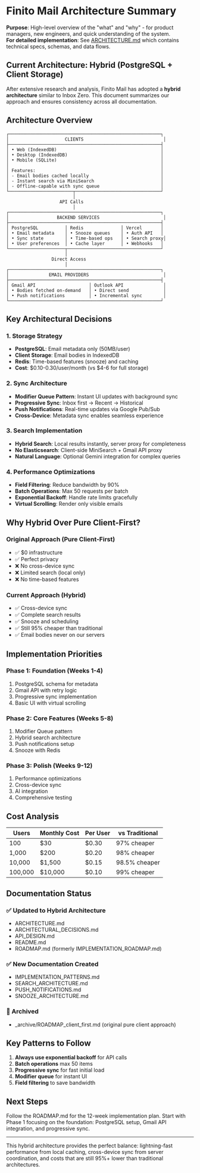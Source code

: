 # Finito Mail Architecture Summary

**Purpose**: High-level overview of the "what" and "why" - for product managers, new engineers, and quick understanding of the system.  
**For detailed implementation**: See [ARCHITECTURE.md](./ARCHITECTURE.md) which contains technical specs, schemas, and data flows.

## Current Architecture: Hybrid (PostgreSQL + Client Storage)

After extensive research and analysis, Finito Mail has adopted a **hybrid architecture** similar to Inbox Zero. This document summarizes our approach and ensures consistency across all documentation.

## Architecture Overview

```
┌─────────────────────────────────────────────────────────┐
│                     CLIENTS                              │
├─────────────────────────────────────────────────────────┤
│ • Web (IndexedDB)                                       │
│ • Desktop (IndexedDB)                                   │
│ • Mobile (SQLite)                                       │
│                                                         │
│ Features:                                               │
│ - Email bodies cached locally                           │
│ - Instant search via MiniSearch                         │
│ - Offline-capable with sync queue                       │
└────────────────────────┬────────────────────────────────┘
                         │
                    API Calls
                         │
┌─────────────────────────────────────────────────────────┐
│                  BACKEND SERVICES                        │
├─────────────────────────────────────────────────────────┤
│ PostgreSQL          │ Redis              │ Vercel       │
│ • Email metadata    │ • Snooze queues    │ • Auth API   │
│ • Sync state        │ • Time-based ops   │ • Search proxy│
│ • User preferences  │ • Cache layer      │ • Webhooks   │
└─────────────────────┬───────────────────────────────────┘
                      │
                 Direct Access
                      │
┌─────────────────────────────────────────────────────────┐
│               EMAIL PROVIDERS                            │
├─────────────────────────────────────────────────────────┤
│ Gmail API                    │ Outlook API               │
│ • Bodies fetched on-demand   │ • Direct send             │
│ • Push notifications         │ • Incremental sync        │
└─────────────────────────────────────────────────────────┘
```

## Key Architectural Decisions

### 1. Storage Strategy
- **PostgreSQL**: Email metadata only (50MB/user)
- **Client Storage**: Email bodies in IndexedDB
- **Redis**: Time-based features (snooze) and caching
- **Cost**: $0.10-0.30/user/month (vs $4-6 for full storage)

### 2. Sync Architecture
- **Modifier Queue Pattern**: Instant UI updates with background sync
- **Progressive Sync**: Inbox first → Recent → Historical
- **Push Notifications**: Real-time updates via Google Pub/Sub
- **Cross-Device**: Metadata sync enables seamless experience

### 3. Search Implementation
- **Hybrid Search**: Local results instantly, server proxy for completeness
- **No Elasticsearch**: Client-side MiniSearch + Gmail API proxy
- **Natural Language**: Optional Gemini integration for complex queries

### 4. Performance Optimizations
- **Field Filtering**: Reduce bandwidth by 90%
- **Batch Operations**: Max 50 requests per batch
- **Exponential Backoff**: Handle rate limits gracefully
- **Virtual Scrolling**: Render only visible emails

## Why Hybrid Over Pure Client-First?

### Original Approach (Pure Client-First)
- ✅ $0 infrastructure
- ✅ Perfect privacy
- ❌ No cross-device sync
- ❌ Limited search (local only)
- ❌ No time-based features

### Current Approach (Hybrid)
- ✅ Cross-device sync
- ✅ Complete search results
- ✅ Snooze and scheduling
- ✅ Still 95% cheaper than traditional
- ✅ Email bodies never on our servers

## Implementation Priorities

### Phase 1: Foundation (Weeks 1-4)
1. PostgreSQL schema for metadata
2. Gmail API with retry logic
3. Progressive sync implementation
4. Basic UI with virtual scrolling

### Phase 2: Core Features (Weeks 5-8)
1. Modifier Queue pattern
2. Hybrid search architecture
3. Push notifications setup
4. Snooze with Redis

### Phase 3: Polish (Weeks 9-12)
1. Performance optimizations
2. Cross-device sync
3. AI integration
4. Comprehensive testing

## Cost Analysis

| Users | Monthly Cost | Per User | vs Traditional |
|-------|--------------|----------|----------------|
| 100 | $30 | $0.30 | 97% cheaper |
| 1,000 | $200 | $0.20 | 98% cheaper |
| 10,000 | $1,500 | $0.15 | 98.5% cheaper |
| 100,000 | $10,000 | $0.10 | 99% cheaper |

## Documentation Status

### ✅ Updated to Hybrid Architecture
- ARCHITECTURE.md
- ARCHITECTURAL_DECISIONS.md
- API_DESIGN.md
- README.md
- ROADMAP.md (formerly IMPLEMENTATION_ROADMAP.md)

### ✅ New Documentation Created
- IMPLEMENTATION_PATTERNS.md
- SEARCH_ARCHITECTURE.md
- PUSH_NOTIFICATIONS.md
- SNOOZE_ARCHITECTURE.md

### 📁 Archived
- _archive/ROADMAP_client_first.md (original pure client approach)

## Key Patterns to Follow

1. **Always use exponential backoff** for API calls
2. **Batch operations** max 50 items
3. **Progressive sync** for fast initial load
4. **Modifier queue** for instant UI
5. **Field filtering** to save bandwidth

## Next Steps

Follow the ROADMAP.md for the 12-week implementation plan. Start with Phase 1 focusing on the foundation: PostgreSQL setup, Gmail API integration, and progressive sync.

---

This hybrid architecture provides the perfect balance: lightning-fast performance from local caching, cross-device sync from server coordination, and costs that are still 95%+ lower than traditional architectures.